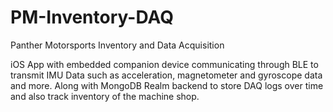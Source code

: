 # PM-Inventory-DAQ
Panther Motorsports Inventory and Data Acquisition

iOS App with embedded companion device communicating through BLE to transmit IMU Data such as acceleration, magnetometer and gyroscope data and more. 
Along with MongoDB Realm backend to store DAQ logs over time and also track inventory of the machine shop.
